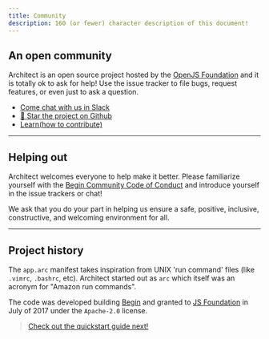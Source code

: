 ```yaml
---
title: Community
description: 160 (or fewer) character description of this document!
---
```


## An open community

Architect is an open source project hosted by the [OpenJS Foundation](https://openjsf.org) and it is totally ok to ask for help! Use the issue tracker to file bugs, request features, or even just to ask a question.

- [Come chat with us in Slack](https://join.slack.com/t/architecture-as-text/shared_invite/MjE2MzU4Nzg0NTY1LTE1MDA2NzgyMzYtODE2NzRkOGRmYw)
- [🌟 Star the project on Github](https://github.com/architect/architect)
- [Learn(how to contribute)](/en/about/contributor-guide)

---

## Helping out

Architect welcomes everyone to help make it better. Please familiarize yourself with the [Begin Community Code of Conduct](https://github.com/smallwins/policy/blob/master/begin-community-code-of-conduct.md) and introduce yourself in the issue trackers or chat!

We ask that you do your part in helping us ensure a safe, positive, inclusive, constructive, and welcoming environment for all.

---

## Project history

The `app.arc` manifest takes inspiration from UNIX 'run command' files (like `.vimrc`, `.bashrc`, etc). Architect started out as `arc` which itself was an acronym for "Amazon run commands".

The code was developed building [Begin](https://begin.com) and granted to [JS Foundation](https://js.foundation/) in July of 2017 under the `Apache-2.0` license.


> [Check out the quickstart guide next!](/en/guides/get-started/quickstart)



